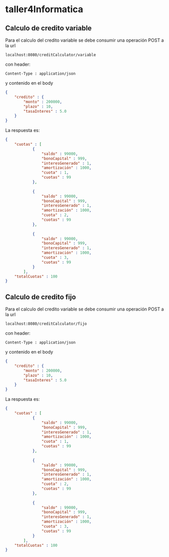 # taller4Informatica

## Calculo de credito variable

Para el calculo del credito variable se debe consumir una operación POST a la url
~~~
localhost:8080/creditCalculator/variable
~~~
con header:
~~~
Content-Type : application/json
~~~
y contenido en el body
~~~json
{
	"credito" : {
		"monto" : 200000,
		"plazo" : 10,
		"tasaInteres" : 5.0 
	}
}
~~~

La respuesta es:
~~~json
{
	"cuotas" : [
			{
				"saldo" : 99000,
				"bonoCapital" : 999,
				"interesGenerado" : 1,
				"amortización" : 1000,
				"cuota" : 1,
				"cuotas" : 99
			},
			
			{
				"saldo" : 99000,
				"bonoCapital" : 999,
				"interesGenerado" : 1,
				"amortización" : 1000,
				"cuota" : 2,
				"cuotas" : 99
			},
			
			{
				"saldo" : 99000,
				"bonoCapital" : 999,
				"interesGenerado" : 1,
				"amortización" : 1000,
				"cuota" : 3,
				"cuotas" : 99
			}
		],
	"totalCuotas" : 100
}
~~~

## Calculo de credito fijo

Para el calculo del credito variable se debe consumir una operación POST a la url
~~~
localhost:8080/creditCalculator/fijo
~~~
con header:
~~~
Content-Type : application/json
~~~
y contenido en el body
~~~json
{
	"credito" : {
		"monto" : 200000,
		"plazo" : 10,
		"tasaInteres" : 5.0 
	}
}
~~~

La respuesta es:
~~~json
{
	"cuotas" : [
			{
				"saldo" : 99000,
				"bonoCapital" : 999,
				"interesGenerado" : 1,
				"amortización" : 1000,
				"cuota" : 1,
				"cuotas" : 99
			},
			
			{
				"saldo" : 99000,
				"bonoCapital" : 999,
				"interesGenerado" : 1,
				"amortización" : 1000,
				"cuota" : 2,
				"cuotas" : 99
			},
			
			{
				"saldo" : 99000,
				"bonoCapital" : 999,
				"interesGenerado" : 1,
				"amortización" : 1000,
				"cuota" : 3,
				"cuotas" : 99
			}
		],
	"totalCuotas" : 100
}
~~~